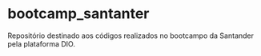 # bootcamp_santanter
Repositório destinado aos códigos realizados no bootcampo da Santander pela plataforma DIO.
